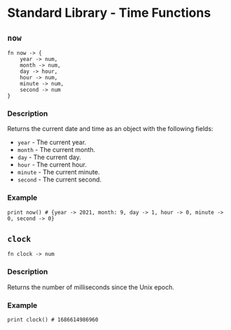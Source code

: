# Standard Library - Time Functions

## `now`
```aurora
fn now -> {
    year -> num,
    month -> num,
    day -> hour,
    hour -> num,
    minute -> num,
    second -> num
}
```
### Description
Returns the current date and time as an object with the following fields:
- `year` - The current year.
- `month` - The current month.
- `day` - The current day.
- `hour` - The current hour.
- `minute` - The current minute.
- `second` - The current second.

### Example
```aurora
print now() # {year -> 2021, month: 9, day -> 1, hour -> 0, minute -> 0, second -> 0}
```

## `clock`
```aurora
fn clock -> num
```
### Description
Returns the number of milliseconds since the Unix epoch.

### Example
```aurora
print clock() # 1686614986960
```
